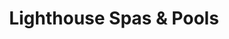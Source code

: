 ---
title: "Lighthouse Spas & Pools"
url: /siloam-springs/lighthouse-spas-and-pools/
shop: trade
---